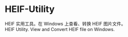 # HEIF-Utility
HEIF 实用工具。在 Windows 上查看、转换 HEIF 图片文件。
<br>
HEIF Utility. View and Convert HEIF file on Windows.
